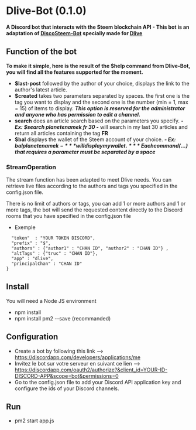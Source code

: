 # Dlive-Bot (0.1.0)

**A Discord bot that interacts with the Steem blockchain API - This bot is an adaptation of [DiscoSteem-Bot](https://github.com/planetenamek/DiscoSteem-Bot) specially made for [Dlive](https://dlive.io)**

## Function of the bot

**To make it simple, here is the result of the **$help** command from Dlive-Bot, you will find all the features supported for the moment.**

- **$last-post** followed by the author of your choice, displays the link to the author's latest article.
- **$created** takes two parameters separated by spaces. the first one is the tag you want to display 
and the second one is the number (min = 1, max = 15) of items to display. 
***This option is reserved for the administrator and anyone who has permission to edit a channel.***
- **search** does an article search based on the parameters you specify. ***- Ex: $search planetenamek fr 30 -*** will search in my last 30 articles and return all articles containing the tag **FR**
- **$bal** displays the wallet of the Steem account of your choice. ***- Ex: $bal planetenamek -*** will display my wallet.
***Each command ($...) that requires a parameter must be separated by a space***

### StreamOperation

The stream function has been adapted to meet Dlive needs. You can retrieve live files according to the authors and tags you specified in the config.json file.

There is no limit of authors or tags, you can add 1 or more authors and 1 or more tags, the bot will send the requested content directly to the Discord rooms that you have specified in the config.json file

- Exemple

```{ 
  "token"  : "YOUR TOKEN DISCORD",
  "prefix" : "$",
  "authors" : {"author1" : "CHAN ID", "author2" : "CHAN ID"} ,
  "altTags" : {"truc" : "CHAN ID"},
  "app" : "dlive",
  "principalChan" : "CHAN ID"
}
```

## Install 
You will need a Node JS environment 

- npm install
- npm install pm2 --save (recommanded)

## Configuration

- Create a bot by following this link --> https://discordapp.com/developers/applications/me
- Invitez le bot sur votre serveur en suivant ce lien --> https://discordapp.com/oauth2/authorize?&client_id=YOUR-ID-DISCORD-APP&scope=bot&permissions=0
- Go to the config.json file to add your Discord API application key and configure the ids of your Discord channels.

## Run 

- pm2 start app.js


